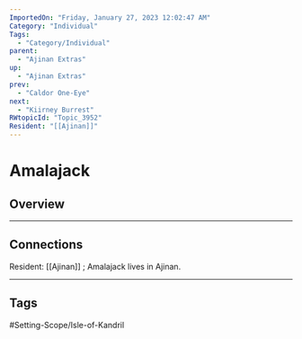 ```yaml
---
ImportedOn: "Friday, January 27, 2023 12:02:47 AM"
Category: "Individual"
Tags:
  - "Category/Individual"
parent:
  - "Ajinan Extras"
up:
  - "Ajinan Extras"
prev:
  - "Caldor One-Eye"
next:
  - "Kiirney Burrest"
RWtopicId: "Topic_3952"
Resident: "[[Ajinan]]"
---
```

# Amalajack
## Overview
---
## Connections
Resident: [[Ajinan]] ; Amalajack lives in Ajinan.


---
## Tags
#Setting-Scope/Isle-of-Kandril

